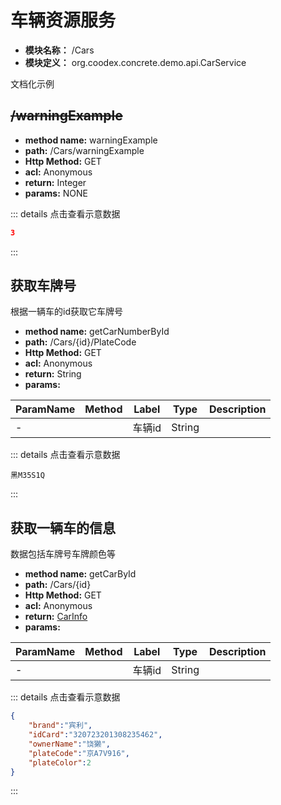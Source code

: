 # 车辆资源服务

* **模块名称：** /Cars
* **模块定义：** org.coodex.concrete.demo.api.CarService


文档化示例

## <span id="m1">~~/warningExample~~</span>




* **method name:** warningExample
* **path:** /Cars/warningExample
* **Http Method:** GET
* **acl:** Anonymous
* **return:** Integer
* **params:** NONE

::: details 点击查看示意数据

```json
3
```


:::

## <span id="m2">获取车牌号</span>

根据一辆车的id获取它车牌号


* **method name:** getCarNumberById
* **path:** /Cars/{id}/PlateCode
* **Http Method:** GET
* **acl:** Anonymous
* **return:** String
* **params:** 

| ParamName | Method | Label | Type                  | Description |
| --------- | -- | ---- | --------------------- | ------------ |
| - |  | 车辆id | String | 　 |

::: details 点击查看示意数据


```
黑M35S1Q
```


:::

## <span id="m3">获取一辆车的信息</span>

数据包括车牌号车牌颜色等


* **method name:** getCarById
* **path:** /Cars/{id}
* **Http Method:** GET
* **acl:** Anonymous
* **return:** [CarInfo](../pojos/org.coodex.concrete.demo.pojo.CarInfo.md)
* **params:** 

| ParamName | Method | Label | Type                  | Description |
| --------- | -- | ---- | --------------------- | ------------ |
| - |  | 车辆id | String | 　 |

::: details 点击查看示意数据

```json
{
	"brand":"宾利",
	"idCard":"320723201308235462",
	"ownerName":"饶獭",
	"plateCode":"京A7V916",
	"plateColor":2
}
```


:::

